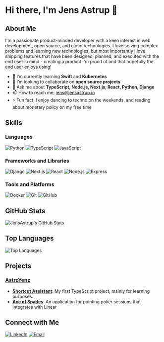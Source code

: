 # Hi there, I'm Jens Astrup 👋

## About Me

I'm a passionate product-minded developer with a keen interest in web development, open source, and cloud technologies. 
I love solving complex problems and learning new technologies, but most importantly I love shipping features that have been
designed, planned, and executed with the end user in mind - creating a product I'm proud of and that hopefully the end user
enjoys using!

- 🌱 I’m currently learning **Swift** and **Kubernetes**
- 👯 I’m looking to collaborate on **open source projects**
- 💬 Ask me about **TypeScript, Node.js, Next.js, React, Python, Django**
- 📫 How to reach me: [jens@jensastrup.io](mailto:jens@jensastrup.io)
- ⚡ Fun fact: I enjoy dancing to techno on the weekends, and reading about monetary policy on my free time

## Skills

### Languages
![Python](https://img.shields.io/badge/-Python-333333?style=flat&logo=python)
![TypeScript](https://img.shields.io/badge/-TypeScript-333333?style=flat&logo=typescript)
![JavaScript](https://img.shields.io/badge/-JavaScript-333333?style=flat&logo=javascript)

### Frameworks and Libraries
![Django](https://img.shields.io/badge/-Django-333333?style=flat&logo=django)
![Next.js](https://img.shields.io/badge/-Next.js-333333?style=flat&logo=next.js)
![React](https://img.shields.io/badge/-React-333333?style=flat&logo=react)
![Node.js](https://img.shields.io/badge/-Node.js-333333?style=flat&logo=node.js)
![Express](https://img.shields.io/badge/-Express-333333?style=flat&logo=express)

### Tools and Platforms
![Docker](https://img.shields.io/badge/-Docker-333333?style=flat&logo=docker)
![Git](https://img.shields.io/badge/-Git-333333?style=flat&logo=git)
![GitHub](https://img.shields.io/badge/-GitHub-333333?style=flat&logo=github)

## GitHub Stats

![JensAstrup's GitHub Stats](https://github-readme-stats.vercel.app/api?username=JensAstrup&show_icons=true&theme=radical)

## Top Languages

![Top Languages](https://github-readme-stats.vercel.app/api/top-langs/?username=JensAstrup&layout=compact&theme=radical)

## Projects

### [AstroYenz](https://github.com/orgs/AstroYenz/repositories)
- **[Shortcut Assistant](https://github.com/AstroYenz/Shortcut-Assistant)**: My first TypeScript project, mainly for learning purposes.
- **[Ace of Spades](https://aceofspades.app)**: An application for pointing poker sessions that integrates with Linear

## Connect with Me
[![LinkedIn](https://img.shields.io/badge/LinkedIn-333333?style=flat&logo=linkedin)](https://www.linkedin.com/in/jensastrup/)
[![Email](https://img.shields.io/badge/Email-333333?style=flat&logo=gmail)](mailto:jens@jensastrup.io)
